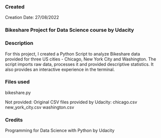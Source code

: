 ### Created
Creation Date: 27/08/2022

### Bikeshare Project for Data Science course by Udacity 

### Description
For this project, I created a Python Script to analyze Bikeshare data provided for three US cities - Chicago, New York City and Washington.
The script imports raw data, processes it and provided descriptive statistics. It also provides an interactive experience in the terminal.

### Files used
bikeshare.py

Not provided:
Original CSV files provided by Udacity:
chicago.csv
new_york_city.csv
washington.csv

### Credits
Programming for Data Science with Python by Udacity
